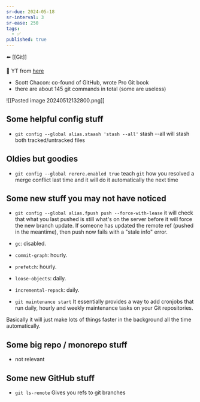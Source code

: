```yaml
---
sr-due: 2024-05-18
sr-interval: 3
sr-ease: 250
tags:
  - ✅
published: true
---
```

⬅️ [[Git]]

🔗 YT from [here](https://www.youtube.com/watch?v=aolI_Rz0ZqY)

- Scott Chacon: co-found of GitHub, wrote Pro Git book
- there are about 145 git commands in total (some are useless)

![[Pasted image 20240512132800.png]]

## Some helpful config stuff
- `git config --global alias.staash 'stash --all'`
stash --all will stash both tracked/untracked files
## Oldies but goodies
- `git config --global rerere.enabled true`
teach `git` how you resolved a merge conflict last time and it will do it automatically the next time

## Some new stuff you may not have noticed
- `git config --global alias.fpush push --force-with-lease`
it will check that what you last pushed is still what's on the server before it will force the new branch update. If someone has updated the remote ref (pushed in the meantime), then push now fails with a "stale info" error.

- `gc`: disabled.
- `commit-graph`: hourly.
- `prefetch`: hourly.
- `loose-objects`: daily.
- `incremental-repack`: daily.

- `git maintenance start`
It essentially provides a way to add cronjobs that run daily, hourly and weekly maintenance tasks on your Git repositories.

Basically it will just make lots of things faster in the background all the time automatically.
## Some big repo / monorepo stuff
- not relevant

## Some new GitHub stuff
- `git ls-remote`
Gives you refs to git branches